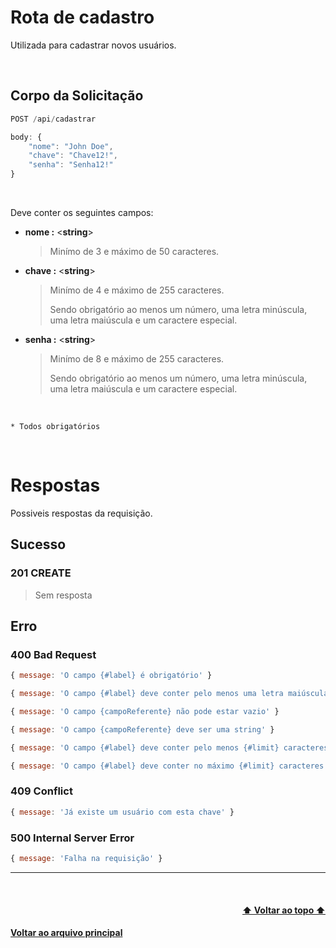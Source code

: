 # Rota de cadastro

Utilizada para cadastrar novos usuários.

<br>

## Corpo da Solicitação

``` js
POST /api/cadastrar

body: {
    "nome": "John Doe",
    "chave": "Chave12!",
    "senha": "Senha12!"
}
```

<br>

Deve conter os seguintes campos:

- **nome :** <**string**>
    > Minímo de 3 e máximo de 50 caracteres.

- **chave :** <**string**>
    > Minímo de 4 e máximo de 255 caracteres.
    >
    > Sendo obrigatório ao menos um número, uma letra minúscula, uma letra maiúscula e um caractere especial.

- **senha :** <**string**>
    > Minímo de 8 e máximo de 255 caracteres.
    >
    > Sendo obrigatório ao menos um número, uma letra minúscula, uma letra maiúscula e um caractere especial.

<br>

`* Todos obrigatórios`

<br>

# Respostas

Possiveis respostas da requisição. 

## Sucesso

### 201 CREATE

> Sem resposta

## Erro

### 400 Bad Request

``` js
{ message: 'O campo {#label} é obrigatório' }
```

``` js
{ message: 'O campo {#label} deve conter pelo menos uma letra maiúscula, uma letra minúscula e um caractere especial' }
```

``` js
{ message: 'O campo {campoReferente} não pode estar vazio' }
```

``` js
{ message: 'O campo {campoReferente} deve ser uma string' }
```

``` js
{ message: 'O campo {#label} deve conter pelo menos {#limit} caracteres' }
```

``` js
{ message: 'O campo {#label} deve conter no máximo {#limit} caracteres' }
```

### 409 Conflict

``` js
{ message: 'Já existe um usuário com esta chave' }
```

### 500 Internal Server Error

``` js
{ message: 'Falha na requisição' }
```

---

<br>

<h4 align="right"> <a href="#rota-de-cadastro">⬆️ Voltar ao topo ⬆️</a> </h4>
<h4 align="left"> <a href="../documentacao.md">Voltar ao arquivo principal</a> </h4>